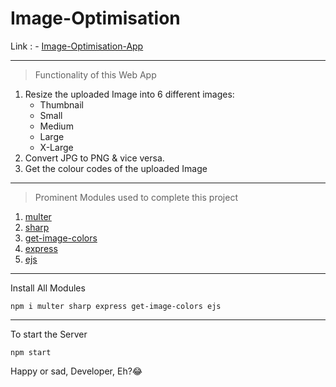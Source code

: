 # Image-Optimisation
Link : -
[Image-Optimisation-App](https://image-optimisation-app.herokuapp.com/) 

---

>Functionality of this Web App
1. Resize the uploaded Image into 6 different images:
    - Thumbnail
    - Small
    - Medium
    - Large
    - X-Large
2. Convert JPG to PNG & vice versa.
3. Get the colour codes of the uploaded Image
---
>Prominent Modules used to complete this project
1. [multer](https://www.npmjs.com/package/multer)
2. [sharp](https://sharp.pixelplumbing.com/api-resize)
3. [get-image-colors](https://www.npmjs.com/package/get-image-colors)
4. [express](https://www.npmjs.com/package/express)
5. [ejs](https://www.npmjs.com/package/ejs)
---

Install All Modules
```nodejs
npm i multer sharp express get-image-colors ejs 
```
---
To start the Server
```nodejs
npm start
```

Happy or sad, Developer, Eh?😂

